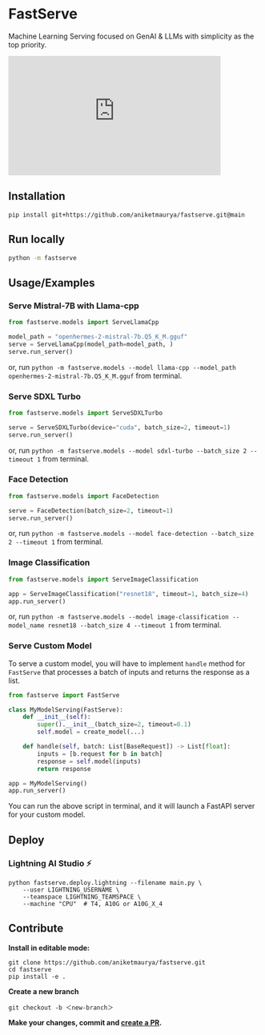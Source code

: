 # FastServe

Machine Learning Serving focused on GenAI & LLMs with simplicity as the top priority.

<iframe width="424" height="238" src="https://www.youtube.com/embed/GfcmyfPB9qY" title="How to serve your own GPT like LLM in 1 minute with FastServe/FastAPI." frameborder="0" allow="accelerometer; autoplay; clipboard-write; encrypted-media; gyroscope; picture-in-picture; web-share" allowfullscreen></iframe>

## Installation
```shell
pip install git+https://github.com/aniketmaurya/fastserve.git@main
```

## Run locally

```bash
python -m fastserve
```

## Usage/Examples

### Serve Mistral-7B with Llama-cpp

```python
from fastserve.models import ServeLlamaCpp

model_path = "openhermes-2-mistral-7b.Q5_K_M.gguf"
serve = ServeLlamaCpp(model_path=model_path, )
serve.run_server()
```

or, run `python -m fastserve.models --model llama-cpp --model_path openhermes-2-mistral-7b.Q5_K_M.gguf` from terminal.

### Serve SDXL Turbo

```python
from fastserve.models import ServeSDXLTurbo

serve = ServeSDXLTurbo(device="cuda", batch_size=2, timeout=1)
serve.run_server()
```

or, run `python -m fastserve.models --model sdxl-turbo --batch_size 2 --timeout 1` from terminal.

### Face  Detection

```python
from fastserve.models import FaceDetection

serve = FaceDetection(batch_size=2, timeout=1)
serve.run_server()
```

or, run `python -m fastserve.models --model face-detection --batch_size 2 --timeout 1` from terminal.


### Image Classification

```python
from fastserve.models import ServeImageClassification

app = ServeImageClassification("resnet18", timeout=1, batch_size=4)
app.run_server()
```

or, run `python -m fastserve.models --model image-classification --model_name resnet18 --batch_size 4 --timeout 1` from terminal.


### Serve Custom Model

To serve a custom model, you will have to implement `handle` method for `FastServe` that processes a batch of inputs and
returns the response as a list.

```python
from fastserve import FastServe

class MyModelServing(FastServe):
    def __init__(self):
        super().__init__(batch_size=2, timeout=0.1)
        self.model = create_model(...)

    def handle(self, batch: List[BaseRequest]) -> List[float]:
        inputs = [b.request for b in batch]
        response = self.model(inputs)
        return response

app = MyModelServing()
app.run_server()
```

You can run the above script in terminal, and it will launch a FastAPI server for your custom model.


## Deploy

### Lightning AI Studio ⚡️

```shell
python fastserve.deploy.lightning --filename main.py \
    --user LIGHTNING_USERNAME \
    --teamspace LIGHTNING_TEAMSPACE \
    --machine "CPU"  # T4, A10G or A10G_X_4
```

## Contribute

**Install in editable mode:**
```shell
git clone https://github.com/aniketmaurya/fastserve.git
cd fastserve
pip install -e .
```

**Create a new branch**
```shell
git checkout -b ＜new-branch＞
```

**Make your changes, commit and [create a PR](https://github.com/aniketmaurya/fastserve/compare).**


<!-- ## FAQ

#### Question 1

Answer 1

#### Question 2

Answer 2 -->
